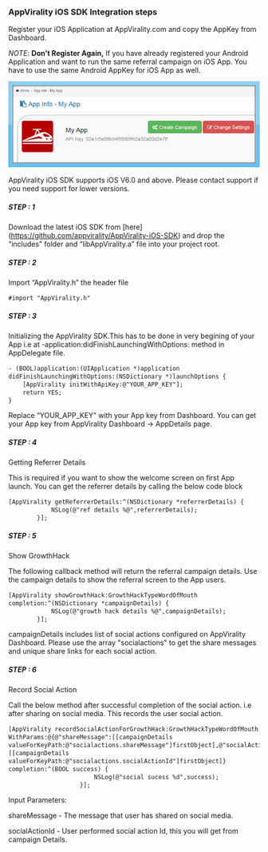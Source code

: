 ### AppVirality iOS SDK Integration steps

Register your iOS Application at AppVirality.com and copy the AppKey from Dashboard.

<i>NOTE</i>: <b>Don't Register Again,</b> If you have already registered your Android Application and want to run the same referral campaign on iOS App. You have to use the same Android AppKey for iOS App as well.

![Alt text](https://github.com/appvirality/appvirality-sdk-android/blob/master/images/App-key-obtaining.jpg?raw=true)

AppVirality iOS SDK supports iOS V6.0 and above.  Please contact support if you need support for lower versions.

##### STEP : 1

Download the latest iOS SDK from [here] (https://github.com/appvirality/AppVirality-iOS-SDK) and drop the “includes” folder and “libAppVirality.a” file into your project root. 

##### STEP : 2

Import “AppVirality.h” the header file

```objc
#import "AppVirality.h"
```
##### STEP : 3

Initializing the AppVirality SDK.This has to be done in very begining of your App i.e at -application:didFinishLaunchingWithOptions: method in AppDelegate file.

```objc
- (BOOL)application:(UIApplication *)application didFinishLaunchingWithOptions:(NSDictionary *)launchOptions {
    [AppVirality initWithApiKey:@"YOUR_APP_KEY"];
    return YES;
}
```
Replace “YOUR_APP_KEY” with your App key from Dashboard. You can get your App key from AppVirality Dashboard → AppDetails page.

##### STEP : 4

Getting Referrer Details

This is required if you want to show the welcome screen on first App launch. You can get the referrer details by calling the below code block

```objc
[AppVirality getReferrerDetails:^(NSDictionary *referrerDetails) {
            NSLog(@"ref details %@",referrerDetails);
        }];
```
##### STEP : 5

Show GrowthHack

The following callback method will return the referral campaign details. Use the campaign details to show the referral screen to the App users.

```objc
[AppVirality showGrowthHack:GrowthHackTypeWordOfMouth completion:^(NSDictionary *campaignDetails) {
            NSLog(@"growth hack details %@",campaignDetails);
        }];
```
campaignDetails includes list of social actions configured on AppVirality Dashboard. Please use the array "socialactions" to get the share messages and unique share links for each social action.

##### STEP : 6

Record Social Action

Call the below method after successful completion of the social action. i.e after sharing on social media. This records the user social action.

```objc
[AppVirality recordSocialActionForGrowthHack:GrowthHackTypeWordOfMouth WithParams:@{@"shareMessage":[[campaignDetails valueForKeyPath:@"socialactions.shareMessage"]firstObject],@"socialActionId":[[campaignDetails valueForKeyPath:@"socialactions.socialActionId"]firstObject]} completion:^(BOOL success) {
                        NSLog(@"social sucess %d",success);
                    }];

```

Input Parameters:

shareMessage - The message that user has shared on social media.

socialActionId - User performed social action Id, this you will get from campaign Details.



